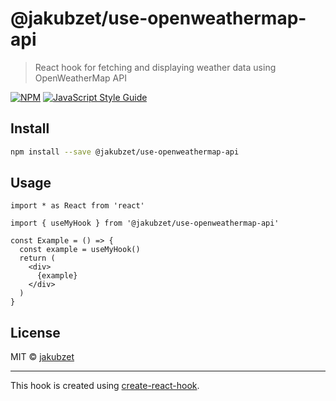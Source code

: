 # @jakubzet/use-openweathermap-api

> React hook for fetching and displaying weather data using OpenWeatherMap API

[![NPM](https://img.shields.io/npm/v/@jakubzet/use-openweathermap-api.svg)](https://www.npmjs.com/package/@jakubzet/use-openweathermap-api) [![JavaScript Style Guide](https://img.shields.io/badge/code_style-standard-brightgreen.svg)](https://standardjs.com)

## Install

```bash
npm install --save @jakubzet/use-openweathermap-api
```

## Usage

```tsx
import * as React from 'react'

import { useMyHook } from '@jakubzet/use-openweathermap-api'

const Example = () => {
  const example = useMyHook()
  return (
    <div>
      {example}
    </div>
  )
}
```

## License

MIT © [jakubzet](https://github.com/jakubzet)

---

This hook is created using [create-react-hook](https://github.com/hermanya/create-react-hook).
